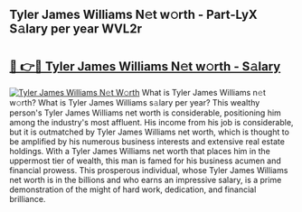 ## Tyler James Williams N𝚎t w𝚘rth - Part-LyX S𝚊lary per year WVL2r

# <h2><a href="http://gc4afx.nevu.top/?p=Tyler+James+Williams">🔗 👉🔴 Tyler James Williams N𝚎t w𝚘rth - S𝚊lary</a></h2>

[![Tyler James Williams N𝚎t W𝚘rth](https://i.imgur.com/Oavwk0R.jpeg)](http://gc4afx.nevu.top/?p=Tyler+James+Williams)
What is Tyler James Williams n𝚎t w𝚘rth? What is Tyler James Williams s𝚊lary per year?
This wealthy person's Tyler James Williams net worth is considerable, positioning him among the industry's most affluent. His income from his job is considerable, but it is outmatched by Tyler James Williams net worth, which is thought to be amplified by his numerous business interests and extensive real estate holdings. With a Tyler James Williams net worth that places him in the uppermost tier of wealth, this man is famed for his business acumen and financial prowess. This prosperous individual, whose Tyler James Williams net worth is in the billions and who earns an impressive salary, is a prime demonstration of the might of hard work, dedication, and financial brilliance.
